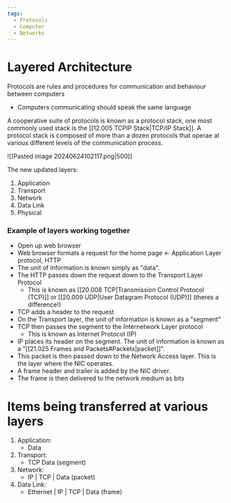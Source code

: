 ```yaml
---
tags:
  - Protocols
  - Computer
  - Networks
---
```

# Layered Architecture

Protocols are rules and procedures for communication and behaviour between computers
- Computers communicating should speak the same language

A cooperative suite of protocols is known as a protocol stack, one most commonly used stack is the [[12.005 TCPIP Stack|TCP/IP Stack]].
A protocol stack is composed of more than a dozen protocols that operae at various different levels of the communication process.

![[Pasted image 20240624102117.png|500]]

The new updated layers:
1. Application
2. Transport
3. Network
4. Data Link
5. Physical

### Example of layers working together
- Open up web browser
- Web browser formats a request for the home page <- Application Layer protocol, HTTP
- The unit of information is known simply as "data".
- The HTTP passes down the request down to the Transport Layer Protocol
	- This is known as [[20.008 TCP|Transmission Control Protocol (TCP)]] or [[20.009 UDP|User Datagram Protocol (UDP)]] (theres a difference!)
- TCP adds a header to the request
- On the Transport layer, the unit of information is known as a "segment"
- TCP then passes the segment to the Internetwork Layer protocol
	- This is known as Internet Protocol (IP)
- IP places its header on the segment. The unit of information is known as a "[[21.025 Frames and Packets#Packets|packet]]".
- This packet is then passed down to the Network Access layer. This is the layer where the NIC operates.
- A frame header and trailer is added by the NIC driver. 
- The frame is then delivered to the network medium as bits 

# Items being transferred at various layers

1. Application:
	- Data 
1. Transport:
	- TCP Data (segment)
2. Network:
	- IP | TCP | Data (packet)
3. Data Link:
	- Ethernet | IP | TCP | Data (frame)